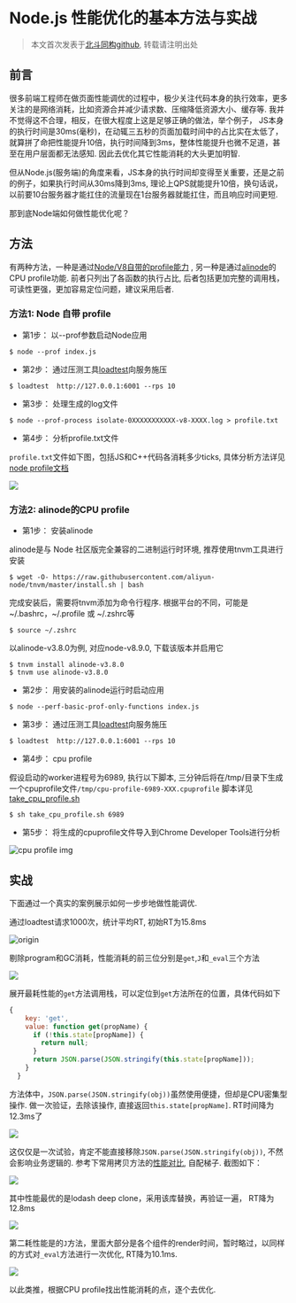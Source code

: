 # Node.js 性能优化的基本方法与实战

> 本文首次发表于[北斗同构github](https://github.com/alibaba/beidou/blob/master/packages/beidou-docs/articles/node-performance-optimization.md), 转载请注明出处

## 前言
很多前端工程师在做页面性能调优的过程中，极少关注代码本身的执行效率，更多关注的是网络消耗，比如资源合并减少请求数、压缩降低资源大小、缓存等. 我并不觉得这不合理，相反，在很大程度上这是足够正确的做法，举个例子， JS本身的执行时间是30ms(毫秒)，在动辄三五秒的页面加载时间中的占比实在太低了，就算拼了命把性能提升10倍，执行时间降到3ms，整体性能提升也微不足道，甚至在用户层面都无法感知. 因此去优化其它性能消耗的大头更加明智.

但从Node.js(服务端)的角度来看，JS本身的执行时间却变得至关重要，还是之前的例子，如果执行时间从30ms降到3ms, 理论上QPS就能提升10倍，换句话说，以前要10台服务器才能扛住的流量现在1台服务器就能扛住，而且响应时间更短.

那到底Node端如何做性能优化呢？

## 方法

有两种方法，一种是通过[Node/V8自带的profile能力](https://nodejs.org/uk/docs/guides/simple-profiling/) , 另一种是通过[alinode](http://alinode.alibaba-inc.com/)的 CPU profile功能. 前者只列出了各函数的执行占比, 后者包括更加完整的调用栈，可读性更强，更加容易定位问题，建议采用后者.

### 方法1: Node 自带 profile

* 第1步： 以--prof参数启动Node应用

```
$ node --prof index.js
```

* 第2步： 通过压测工具[loadtest](https://github.com/alexfernandez/loadtest)向服务施压

```
$ loadtest  http://127.0.0.1:6001 --rps 10
```

* 第3步： 处理生成的log文件

```
$ node --prof-process isolate-0XXXXXXXXXXX-v8-XXXX.log > profile.txt 
```

* 第4步： 分析profile.txt文件

`profile.txt`文件如下图，包括JS和C++代码各消耗多少ticks, 具体分析方法详见[node profile文档](https://nodejs.org/uk/docs/guides/simple-profiling/)

![](https://img.alicdn.com/tfs/TB1GCXbilfH8KJjy1XbXXbLdXXa-742-470.png)

### 方法2: alinode的CPU profile

* 第1步： 安装alinode

alinode是与 Node 社区版完全兼容的二进制运行时环境, 推荐使用tnvm工具进行安装

```
$ wget -O- https://raw.githubusercontent.com/aliyun-node/tnvm/master/install.sh | bash

```

完成安装后，需要将tnvm添加为命令行程序. 根据平台的不同，可能是~/.bashrc，~/.profile 或 ~/.zshrc等

```
$ source ~/.zshrc
```

以alinode-v3.8.0为例, 对应node-v8.9.0, 下载该版本并启用它

```
$ tnvm install alinode-v3.8.0
$ tnvm use alinode-v3.8.0

```

* 第2步： 用安装的alinode运行时启动应用

```
$ node --perf-basic-prof-only-functions index.js
```

* 第3步： 通过压测工具[loadtest](https://github.com/alexfernandez/loadtest)向服务施压

```
$ loadtest  http://127.0.0.1:6001 --rps 10
```

* 第4步： cpu profile

假设启动的worker进程号为6989, 执行以下脚本, 三分钟后将在/tmp/目录下生成一个cpuprofile文件`/tmp/cpu-profile-6989-XXX.cpuprofile`
脚本详见[take_cpu_profile.sh](https://github.com/alibaba/beidou/blob/master/scripts/take_cpu_profile.sh)

```
$ sh take_cpu_profile.sh 6989
```

* 第5步： 将生成的cpuprofile文件导入到Chrome Developer Tools进行分析

![cpu profile img](https://img.alicdn.com/tfs/TB1GwBRilTH8KJjy0FiXXcRsXXa-968-484.png)

## 实战

下面通过一个真实的案例展示如何一步步地做性能调优.

通过loadtest请求1000次，统计平均RT, 初始RT为15.8ms

![origin](https://img.alicdn.com/tfs/TB1Qpmnih6I8KJjy0FgXXXXzVXa-828-394.png)

剔除program和GC消耗，性能消耗的前三位分别是`get`,`J`和`_eval`三个方法

![](https://img.alicdn.com/tfs/TB1K1t3igvD8KJjy0FlXXagBFXa-1048-570.png)

展开最耗性能的`get`方法调用栈，可以定位到`get`方法所在的位置，具体代码如下

```javascript
{
    key: 'get',
    value: function get(propName) {
      if (!this.state[propName]) {
        return null;
      }
      return JSON.parse(JSON.stringify(this.state[propName]));
    }
  }
```

方法体中，`JSON.parse(JSON.stringify(obj))`虽然使用便捷，但却是CPU密集型操作. 做一次验证，去除该操作, 直接返回`this.state[propName]`. RT时间降为12.3ms了

![](https://img.alicdn.com/tfs/TB17HVOicrI8KJjy0FhXXbfnpXa-810-375.png)

这仅仅是一次试验，肯定不能直接移除`JSON.parse(JSON.stringify(obj))`, 不然会影响业务逻辑的. 参考下常用拷贝方法的[性能对比](http://jsben.ch/bWfk9), 自配梯子. 截图如下：

![](https://img.alicdn.com/tfs/TB1bgXqilfH8KJjy1XbXXbLdXXa-2794-1376.png)

其中性能最优的是lodash deep clone，采用该库替换，再验证一遍， RT降为12.8ms

![](https://img.alicdn.com/tfs/TB18FXtilfH8KJjy1XbXXbLdXXa-810-378.png)

第二耗性能是的`J`方法，里面大部分是各个组件的render时间，暂时略过，以同样的方式对`_eval`方法进行一次优化, RT降为10.1ms.

![](https://img.alicdn.com/tfs/TB1Ne2DfOqAXuNjy1XdXXaYcVXa-810-378.png)

以此类推，根据CPU profile找出性能消耗的点，逐个去优化.
